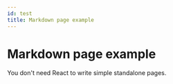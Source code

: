 ```yaml
---
id: test
title: Markdown page example
---
```


# Markdown page example

You don't need React to write simple standalone pages.
